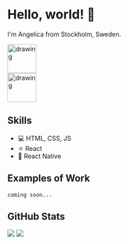 # Hello, world! 👋

I'm Angelica from Stockholm, Sweden.

<a href="https://www.kaggle.com/angelicahjelmgardner"><img src="https://res.cloudinary.com/importdata/image/upload/v1595012924/kaggle_ksaktb.png" alt="drawing" width="65"/></a><br />
<a href="https://www.linkedin.com/in/angelica-gardner/"><img src="https://res.cloudinary.com/importdata/image/upload/v1595012354/linkedin_t9qiwy.png" alt="drawing" width="65"/></a>

## Skills
* 💻 HTML, CSS, JS
* ⚛ React
* 📱 React Native

## Examples of Work

```
coming soon...
```

<!--
**angelicagardner/angelicagardner** is a ✨ _special_ ✨ repository because its `README.md` (this file) appears on your GitHub profile.

[![dev.to badge](https://img.shields.io/badge/LinkedIn-angelicagardner-blue?style=flat&logo=linkedin)](https://www.linkedin.com/in/angelica-gardner/) ![dev.to badge](https://img.shields.io/badge/-macOS-black?style=flat&logo=apple) ![dev.to badge](https://img.shields.io/badge/-iOS-black?style=flat&logo=apple)

https://img.shields.io/badge/LinkedIn-0077B5?style=for-the-badge&logo=linkedin&logoColor=white

Here are some ideas to get you started:

- 🔭 I’m currently working on ...
- 🌱 I’m currently learning ...
- 👯 I’m looking to collaborate on ...
- 🤔 I’m looking for help with ...
- 💬 Ask me about ...
- 📫 How to reach me: ...
- 😄 Pronouns: ...
- ⚡ Fun fact: ...
-->

## GitHub Stats

<img src="https://github-readme-stats.vercel.app/api?username=angelicagardner&count_private=true&show_icons=true&include_all_commits=true&hide_border=true&hide_title=true" />

<img src="https://github-readme-stats.vercel.app/api/top-langs/?username=angelicagardner&show_icons=true&title_color=000000&icon_color=2A75CF&text_color=000000&bg_color=ffffff">
